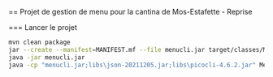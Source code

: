 == Projet de gestion de menu pour la cantina de Mos-Estafette - Reprise

=== Lancer le projet

```bash
mvn clean package
jar --create --manifest=MANIFEST.mf --file menucli.jar target/classes/Menucli.class
java -jar menucli.jar
java -cp "menucli.jar;libs\json-20211205.jar;libs\picocli-4.6.2.jar" Menucli list-menus
```

